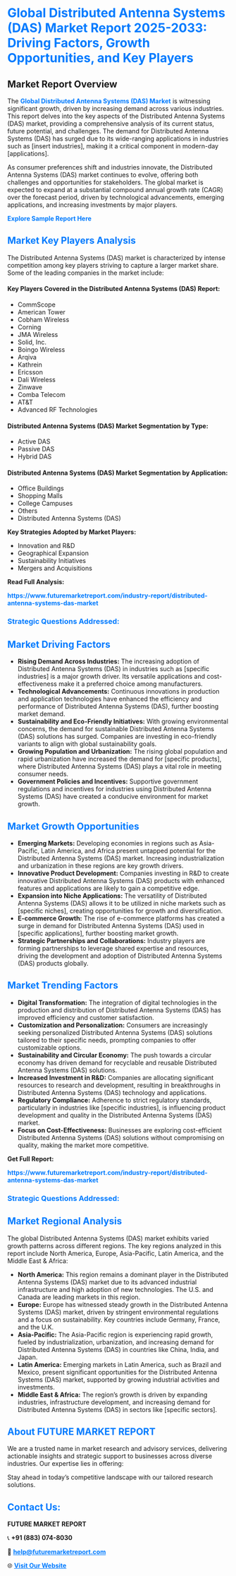 <h1 style="color: #007BFF;">Global Distributed Antenna Systems (DAS) Market Report 2025-2033: Driving Factors, Growth Opportunities, and Key Players</h1>

<section id="overview">
<h2>Market Report Overview</h2>
<p>The <a href="https://www.futuremarketreport.com/industry-report/distributed-antenna-systems-das-market" style="color: #007BFF; text-decoration: none;"><strong>Global Distributed Antenna Systems (DAS) Market</strong></a> is witnessing significant growth, driven by increasing demand across various industries. This report delves into the key aspects of the Distributed Antenna Systems (DAS) market, providing a comprehensive analysis of its current status, future potential, and challenges. The demand for Distributed Antenna Systems (DAS) has surged due to its wide-ranging applications in industries such as [insert industries], making it a critical component in modern-day [applications].</p>
<p>As consumer preferences shift and industries innovate, the Distributed Antenna Systems (DAS) market continues to evolve, offering both challenges and opportunities for stakeholders. The global market is expected to expand at a substantial compound annual growth rate (CAGR) over the forecast period, driven by technological advancements, emerging applications, and increasing investments by major players.</p>
</section>

<section id="overview">
<p><a href="https://www.futuremarketreport.com/request-sample/reportId=128053" style="color: #007BFF; text-decoration: none;"><strong>Explore Sample Report Here</strong></a></p>
</section>

<section id="key-players">
<h2 style="color: #007BFF;">Market Key Players Analysis</h2>
<p>The Distributed Antenna Systems (DAS) market is characterized by intense competition among key players striving to capture a larger market share. Some of the leading companies in the market include:</p>
<h4>Key Players Covered in the Distributed Antenna Systems (DAS) Report:</h4>
<ul><li>CommScope</li><li>American Tower</li><li>Cobham Wireless</li><li>Corning</li><li>JMA Wireless</li><li>Solid, Inc.</li><li>Boingo Wireless</li><li>Arqiva</li><li>Kathrein</li><li>Ericsson</li><li>Dali Wireless</li><li>Zinwave</li><li>Comba Telecom</li><li>AT&amp;T</li><li>Advanced RF Technologies</li></ul>
<h4>Distributed Antenna Systems (DAS) Market Segmentation by Type:</h4>
<ul><li>Active DAS</li><li>Passive DAS</li><li>Hybrid DAS</li></ul>

<h4>Distributed Antenna Systems (DAS) Market Segmentation by Application:</h4>
<ul><li>Office Buildings</li><li>Shopping Malls</li><li>College Campuses</li><li>Others</li><li>Distributed Antenna Systems (DAS)</li></ul>
<p><strong>Key Strategies Adopted by Market Players:</strong></p>
<ul>
<li>Innovation and R&D</li>
<li>Geographical Expansion</li>
<li>Sustainability Initiatives</li>
<li>Mergers and Acquisitions</li>
</ul>
</section>

<section>
<p><strong>Read Full Analysis: </strong></p><a href="https://www.futuremarketreport.com/industry-report/distributed-antenna-systems-das-market" style="color: #007BFF; text-decoration: none;"><strong>https://www.futuremarketreport.com/industry-report/distributed-antenna-systems-das-market</strong></a>
<h3 style="color: #007BFF;">Strategic Questions Addressed:</h3>
</section>

<section id="driving-factors">
<h2 style="color: #007BFF;">Market Driving Factors</h2>
<ul>
<li><strong>Rising Demand Across Industries:</strong> The increasing adoption of Distributed Antenna Systems (DAS) in industries such as [specific industries] is a major growth driver. Its versatile applications and cost-effectiveness make it a preferred choice among manufacturers.</li>
<li><strong>Technological Advancements:</strong> Continuous innovations in production and application technologies have enhanced the efficiency and performance of Distributed Antenna Systems (DAS), further boosting market demand.</li>
<li><strong>Sustainability and Eco-Friendly Initiatives:</strong> With growing environmental concerns, the demand for sustainable Distributed Antenna Systems (DAS) solutions has surged. Companies are investing in eco-friendly variants to align with global sustainability goals.</li>
<li><strong>Growing Population and Urbanization:</strong> The rising global population and rapid urbanization have increased the demand for [specific products], where Distributed Antenna Systems (DAS) plays a vital role in meeting consumer needs.</li>
<li><strong>Government Policies and Incentives:</strong> Supportive government regulations and incentives for industries using Distributed Antenna Systems (DAS) have created a conducive environment for market growth.</li>
</ul>
</section>

<section id="growth-opportunities">
<h2 style="color: #007BFF;">Market Growth Opportunities</h2>
<ul>
<li><strong>Emerging Markets:</strong> Developing economies in regions such as Asia-Pacific, Latin America, and Africa present untapped potential for the Distributed Antenna Systems (DAS) market. Increasing industrialization and urbanization in these regions are key growth drivers.</li>
<li><strong>Innovative Product Development:</strong> Companies investing in R&D to create innovative Distributed Antenna Systems (DAS) products with enhanced features and applications are likely to gain a competitive edge.</li>
<li><strong>Expansion into Niche Applications:</strong> The versatility of Distributed Antenna Systems (DAS) allows it to be utilized in niche markets such as [specific niches], creating opportunities for growth and diversification.</li>
<li><strong>E-commerce Growth:</strong> The rise of e-commerce platforms has created a surge in demand for Distributed Antenna Systems (DAS) used in [specific applications], further boosting market growth.</li>
<li><strong>Strategic Partnerships and Collaborations:</strong> Industry players are forming partnerships to leverage shared expertise and resources, driving the development and adoption of Distributed Antenna Systems (DAS) products globally.</li>
</ul>
</section>

<section id="trending-factors">
<h2 style="color: #007BFF;">Market Trending Factors</h2>
<ul>
<li><strong>Digital Transformation:</strong> The integration of digital technologies in the production and distribution of Distributed Antenna Systems (DAS) has improved efficiency and customer satisfaction.</li>
<li><strong>Customization and Personalization:</strong> Consumers are increasingly seeking personalized Distributed Antenna Systems (DAS) solutions tailored to their specific needs, prompting companies to offer customizable options.</li>
<li><strong>Sustainability and Circular Economy:</strong> The push towards a circular economy has driven demand for recyclable and reusable Distributed Antenna Systems (DAS) solutions.</li>
<li><strong>Increased Investment in R&D:</strong> Companies are allocating significant resources to research and development, resulting in breakthroughs in Distributed Antenna Systems (DAS) technology and applications.</li>
<li><strong>Regulatory Compliance:</strong> Adherence to strict regulatory standards, particularly in industries like [specific industries], is influencing product development and quality in the Distributed Antenna Systems (DAS) market.</li>
<li><strong>Focus on Cost-Effectiveness:</strong> Businesses are exploring cost-efficient Distributed Antenna Systems (DAS) solutions without compromising on quality, making the market more competitive.</li>
</ul>
</section>

<section>
<p><strong>Get Full Report: </strong></p><a href="https://www.futuremarketreport.com/industry-report/distributed-antenna-systems-das-market" style="color: #007BFF; text-decoration: none;"><strong>https://www.futuremarketreport.com/industry-report/distributed-antenna-systems-das-market</strong></a>
<h3 style="color: #007BFF;">Strategic Questions Addressed:</h3>
</section>


<section id="regional-analysis">
<h2 style="color: #007BFF;">Market Regional Analysis</h2>
<p>The global Distributed Antenna Systems (DAS) market exhibits varied growth patterns across different regions. The key regions analyzed in this report include North America, Europe, Asia-Pacific, Latin America, and the Middle East & Africa:</p>
<ul>
<li><strong>North America:</strong> This region remains a dominant player in the Distributed Antenna Systems (DAS) market due to its advanced industrial infrastructure and high adoption of new technologies. The U.S. and Canada are leading markets in this region.</li>
<li><strong>Europe:</strong> Europe has witnessed steady growth in the Distributed Antenna Systems (DAS) market, driven by stringent environmental regulations and a focus on sustainability. Key countries include Germany, France, and the U.K.</li>
<li><strong>Asia-Pacific:</strong> The Asia-Pacific region is experiencing rapid growth, fueled by industrialization, urbanization, and increasing demand for Distributed Antenna Systems (DAS) in countries like China, India, and Japan.</li>
<li><strong>Latin America:</strong> Emerging markets in Latin America, such as Brazil and Mexico, present significant opportunities for the Distributed Antenna Systems (DAS) market, supported by growing industrial activities and investments.</li>
<li><strong>Middle East & Africa:</strong> The region’s growth is driven by expanding industries, infrastructure development, and increasing demand for Distributed Antenna Systems (DAS) in sectors like [specific sectors].</li>
</ul>
</section>

<footer>
<h2 style="color: #007BFF;">About FUTURE MARKET REPORT</h2>
<p>We are a trusted name in market research and advisory services, delivering actionable insights and strategic support to businesses across diverse industries. Our expertise lies in offering:</p>

<p>Stay ahead in today’s competitive landscape with our tailored research solutions.</p>

<h2 style="color: #007BFF;">Contact Us:</h2>
<p><strong>FUTURE MARKET REPORT</strong></p>
<p>📞 <strong>+91 (883) 074-8030</strong></p>
<p>📧 <strong><a href="mailto:help@futuremarketreport.com" style="color: #007BFF;">help@futuremarketreport.com</a></strong></p>
<p>🌐 <strong><a href="https://www.futuremarketreport.com/" style="color: #007BFF;">Visit Our Website</a></strong></p>
</footer>